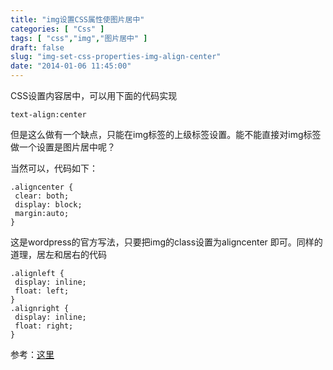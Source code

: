 ```yaml
---
title: "img设置CSS属性使图片居中"
categories: [ "Css" ]
tags: [ "css","img","图片居中" ]
draft: false
slug: "img-set-css-properties-img-align-center"
date: "2014-01-06 11:45:00"
---
```


CSS设置内容居中，可以用下面的代码实现

    text-align:center
但是这么做有一个缺点，只能在img标签的上级标签设置。能不能直接对img标签做一个设置是图片居中呢？


<!--more-->


当然可以，代码如下：

    .aligncenter {
     clear: both;
     display: block;
     margin:auto;
    }
这是wordpress的官方写法，只要把img的class设置为aligncenter 即可。同样的道理，居左和居右的代码

    .alignleft {
     display: inline;
     float: left;
    }
    .alignright {
     display: inline;
     float: right;
    }

参考：[这里](http://www.tantengvip.com/2011/10/css_img/)